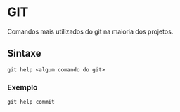 # GIT

Comandos mais utilizados do git na maioria dos projetos.

## Sintaxe
	git help <algum comando do git>

### Exemplo

	git help commit
